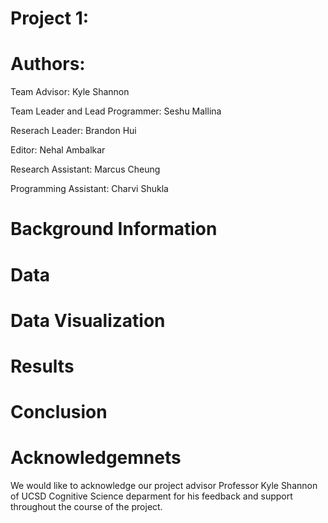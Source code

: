 # Project 1: 

# Authors:

Team Advisor: Kyle Shannon

Team Leader and Lead Programmer: Seshu Mallina 

Reserach Leader: Brandon Hui

Editor: Nehal Ambalkar

Research Assistant: Marcus Cheung

Programming Assistant: Charvi Shukla 

# Background Information 

# Data 

# Data Visualization

# Results 

# Conclusion 

# Acknowledgemnets
We would like to acknowledge our project advisor Professor Kyle Shannon of UCSD Cognitive Science deparment for his feedback and support throughout the course of the project. 
